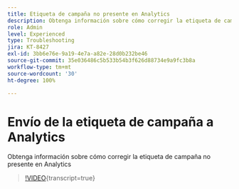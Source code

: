 ```yaml
---
title: Etiqueta de campaña no presente en Analytics
description: Obtenga información sobre cómo corregir la etiqueta de campaña no presente en Analytics
role: Admin
level: Experienced
type: Troubleshooting
jira: KT-8427
exl-id: 3bb6e76e-9a19-4e7a-a82e-28d0b232be46
source-git-commit: 35e036486c5b533b54b3f626d88734e9a9fc3b8a
workflow-type: tm+mt
source-wordcount: '30'
ht-degree: 100%

---
```


# Envío de la etiqueta de campaña a Analytics

Obtenga información sobre cómo corregir la etiqueta de campaña no presente en Analytics

>[!VIDEO](https://video.tv.adobe.com/v/3436809?quality=12&learn=on&captions=spa){transcript=true}
